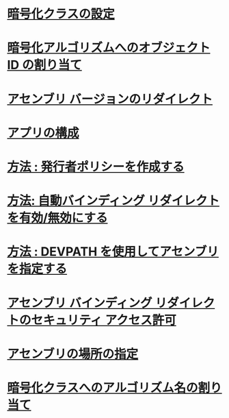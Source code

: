# [暗号化クラスの設定](configure-cryptography-classes.md)
# [暗号化アルゴリズムへのオブジェクト ID の割り当て](map-object-identifiers-to-cryptography-algorithms.md)
# [アセンブリ バージョンのリダイレクト](redirect-assembly-versions.md)
# [アプリの構成](index.md)
# [方法 : 発行者ポリシーを作成する](how-to-create-a-publisher-policy.md)
# [方法: 自動バインディング リダイレクトを有効/無効にする](how-to-enable-and-disable-automatic-binding-redirection.md)
# [方法 : DEVPATH を使用してアセンブリを指定する](how-to-locate-assemblies-by-using-devpath.md)
# [アセンブリ バインディング リダイレクトのセキュリティ アクセス許可](assembly-binding-redirection-security-permission.md)
# [アセンブリの場所の指定](specify-assembly-location.md)
# [暗号化クラスへのアルゴリズム名の割り当て](map-algorithm-names-to-cryptography-classes.md)
